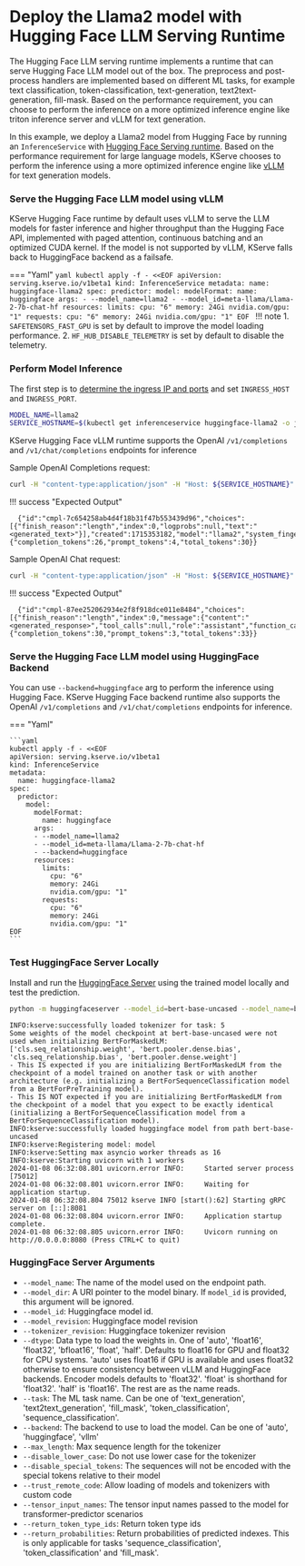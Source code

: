# Deploy the Llama2 model with Hugging Face LLM Serving Runtime
The Hugging Face LLM serving runtime implements a runtime that can serve Hugging Face LLM model out of the box.
The preprocess and post-process handlers are implemented based on different ML tasks, for example text classification,
token-classification, text-generation, text2text-generation, fill-mask. Based on the performance requirement, you can choose to perform
the inference on a more optimized inference engine like triton inference server and vLLM for text generation.

In this example, we deploy a Llama2 model from Hugging Face by running an `InferenceService` with [Hugging Face Serving runtime](https://github.com/kserve/kserve/tree/master/python/huggingfaceserver). Based on the performance requirement for large language models, KServe chooses to perform the inference using a more optimized inference engine like [vLLM](https://github.com/vllm-project/vllm) for text generation models.

### Serve the Hugging Face LLM model using vLLM

KServe Hugging Face runtime by default uses vLLM to serve the LLM models for faster inference and higher throughput than the Hugging Face API, implemented with paged attention, continuous batching and an optimized CUDA kernel.
If the model is not supported by vLLM, KServe falls back to HuggingFace backend as a failsafe.


=== "Yaml"
    ```yaml
    kubectl apply -f - <<EOF
    apiVersion: serving.kserve.io/v1beta1
    kind: InferenceService
    metadata:
      name: huggingface-llama2
    spec:
      predictor:
        model:
          modelFormat:
            name: huggingface
          args:
          - --model_name=llama2
          - --model_id=meta-llama/Llama-2-7b-chat-hf
          resources:
            limits:
              cpu: "6"
              memory: 24Gi
              nvidia.com/gpu: "1"
            requests:
              cpu: "6"
              memory: 24Gi
              nvidia.com/gpu: "1"
    EOF
    ```
!!! note
    1. `SAFETENSORS_FAST_GPU` is set by default to improve the model loading performance.
    2. `HF_HUB_DISABLE_TELEMETRY` is set by default to disable the telemetry.

### Perform Model Inference

The first step is to [determine the ingress IP and ports](../../../../get_started/first_isvc.md#4-determine-the-ingress-ip-and-ports) and set `INGRESS_HOST` and `INGRESS_PORT`.

```bash
MODEL_NAME=llama2
SERVICE_HOSTNAME=$(kubectl get inferenceservice huggingface-llama2 -o jsonpath='{.status.url}' | cut -d "/" -f 3)
```

KServe Hugging Face vLLM runtime supports the OpenAI `/v1/completions` and `/v1/chat/completions` endpoints for inference

Sample OpenAI Completions request:

```bash
curl -H "content-type:application/json" -H "Host: ${SERVICE_HOSTNAME}" -v http://${INGRESS_HOST}:${INGRESS_PORT}/openai/v1/completions -d '{"model": "${MODEL_NAME}", "prompt": "<prompt>", "stream":false, "max_tokens": 30 }'

```
!!! success "Expected Output"

  ```{ .bash .no-copy }
    {"id":"cmpl-7c654258ab4d4f18b31f47b553439d96","choices":[{"finish_reason":"length","index":0,"logprobs":null,"text":"<generated_text>"}],"created":1715353182,"model":"llama2","system_fingerprint":null,"object":"text_completion","usage":{"completion_tokens":26,"prompt_tokens":4,"total_tokens":30}}
  ```

Sample OpenAI Chat request:

```bash
curl -H "content-type:application/json" -H "Host: ${SERVICE_HOSTNAME}" -v http://${INGRESS_HOST}:${INGRESS_PORT}/openai/v1/chat/completions -d '{"model": "${MODEL_NAME}", "messages": [{"role": "user","content": "<message>"}], "stream":false }'

```
!!! success "Expected Output"

  ```{ .bash .no-copy }
    {"id":"cmpl-87ee252062934e2f8f918dce011e8484","choices":[{"finish_reason":"length","index":0,"message":{"content":"<generated_response>","tool_calls":null,"role":"assistant","function_call":null},"logprobs":null}],"created":1715353461,"model":"llama2","system_fingerprint":null,"object":"chat.completion","usage":{"completion_tokens":30,"prompt_tokens":3,"total_tokens":33}}
  ```

### Serve the Hugging Face LLM model using HuggingFace Backend
You can use `--backend=huggingface` arg to perform the inference using Hugging Face. KServe Hugging Face backend runtime also 
supports the OpenAI `/v1/completions` and `/v1/chat/completions` endpoints for inference.

=== "Yaml"

    ```yaml
    kubectl apply -f - <<EOF
    apiVersion: serving.kserve.io/v1beta1
    kind: InferenceService
    metadata:
      name: huggingface-llama2
    spec:
      predictor:
        model:
          modelFormat:
            name: huggingface
          args:
          - --model_name=llama2
          - --model_id=meta-llama/Llama-2-7b-chat-hf
          - --backend=huggingface
          resources:
            limits:
              cpu: "6"
              memory: 24Gi
              nvidia.com/gpu: "1"
            requests:
              cpu: "6"
              memory: 24Gi
              nvidia.com/gpu: "1"
    EOF
    ```

### Test HuggingFace Server Locally
Install and run the [HuggingFace Server](https://github.com/kserve/kserve/tree/master/python/huggingfaceserver) using the trained model locally and test the prediction. 
```bash
python -m huggingfaceserver --model_id=bert-base-uncased --model_name=bert
```
```
INFO:kserve:successfully loaded tokenizer for task: 5
Some weights of the model checkpoint at bert-base-uncased were not used when initializing BertForMaskedLM: ['cls.seq_relationship.weight', 'bert.pooler.dense.bias', 'cls.seq_relationship.bias', 'bert.pooler.dense.weight']
- This IS expected if you are initializing BertForMaskedLM from the checkpoint of a model trained on another task or with another architecture (e.g. initializing a BertForSequenceClassification model from a BertForPreTraining model).
- This IS NOT expected if you are initializing BertForMaskedLM from the checkpoint of a model that you expect to be exactly identical (initializing a BertForSequenceClassification model from a BertForSequenceClassification model).
INFO:kserve:successfully loaded huggingface model from path bert-base-uncased
INFO:kserve:Registering model: model
INFO:kserve:Setting max asyncio worker threads as 16
INFO:kserve:Starting uvicorn with 1 workers
2024-01-08 06:32:08.801 uvicorn.error INFO:     Started server process [75012]
2024-01-08 06:32:08.801 uvicorn.error INFO:     Waiting for application startup.
2024-01-08 06:32:08.804 75012 kserve INFO [start():62] Starting gRPC server on [::]:8081
2024-01-08 06:32:08.804 uvicorn.error INFO:     Application startup complete.
2024-01-08 06:32:08.805 uvicorn.error INFO:     Uvicorn running on http://0.0.0.0:8080 (Press CTRL+C to quit)
```

### HuggingFace Server Arguments

- `--model_name`: The name of the model used on the endpoint path.
- `--model_dir`: A URI pointer to the model binary. If `model_id` is provided, this argument will be ignored.
- `--model_id`: Huggingface model id.
- `--model_revision`: Huggingface model revision
- `--tokenizer_revision`: Huggingface tokenizer revision
- `--dtype`: Data type to load the weights in. One of 'auto', 'float16', 'float32', 'bfloat16', 'float', 'half'. 
             Defaults to float16 for GPU and float32 for CPU systems. 'auto' uses float16 if GPU is available and uses float32 otherwise to ensure consistency between vLLM and HuggingFace backends. 
             Encoder models defaults to 'float32'. 'float' is shorthand for 'float32'. 'half' is 'float16'. The rest are as the name reads.
- `--task`: The ML task name. Can be one of 'text_generation', 'text2text_generation', 'fill_mask', 'token_classification', 'sequence_classification'.
- `--backend`: The backend to use to load the model. Can be one of 'auto', 'huggingface', 'vllm'
- `--max_length`: Max sequence length for the tokenizer
- `--disable_lower_case`: Do not use lower case for the tokenizer
- `--disable_special_tokens`: The sequences will not be encoded with the special tokens relative to their model
- `--trust_remote_code`: Allow loading of models and tokenizers with custom code
- `--tensor_input_names`: The tensor input names passed to the model for transformer-predictor scenarios
- `--return_token_type_ids`: Return token type ids
- `--return_probabilities`: Return probabilities of predicted indexes. This is only applicable for tasks 'sequence_classification', 'token_classification' and 'fill_mask'.
